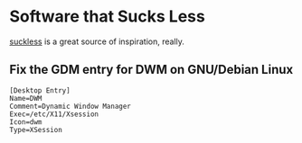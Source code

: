 # Software that Sucks Less

[suckless][] is a great source of inspiration, really.

## Fix the GDM entry for DWM on GNU/Debian Linux

```shell
[Desktop Entry]
Name=DWM
Comment=Dynamic Window Manager
Exec=/etc/X11/Xsession
Icon=dwm
Type=XSession
```

[suckless]: https://suckless.org/
